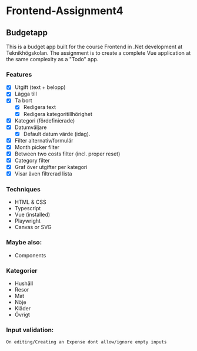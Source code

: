 # Frontend-Assignment4

## Budgetapp

This is a budget app built for the course Frontend in .Net development at Teknikhögskolan. 
The assignment is to create a complete Vue application at the same complexity as a "Todo" app.

### Features

* [x]	Utgift (text + belopp)
* [x]	Lägga till 
* [x]	Ta bort 
    * [x]	Redigera text 
    * [x]	Redigera kategoritillhörighet 
* [x]	Kategori (fördefinierade) 
* [x]	Datumväljare 
    * [x]  Default datum värde (idag).
* [x]   Filter alternativ/formulär
   * [x] Month picker filter
   * [x] Between two costs filter (incl. proper reset)
   * [x] Category filter
* [x]   Graf över utgifter per kategori
* [x]	Visar även filtrerad lista

### Techniques
*	HTML & CSS
*	Typescript
*	Vue (installed)
*	Playwright
*	Canvas or SVG

### Maybe also:
*	Components


### Kategorier
*	Hushåll
*	Resor
*	Mat
*	Nöje
*	Kläder
*	Övrigt

### Input validation:
    On editing/Creating an Expense dont allow/ignore empty inputs
